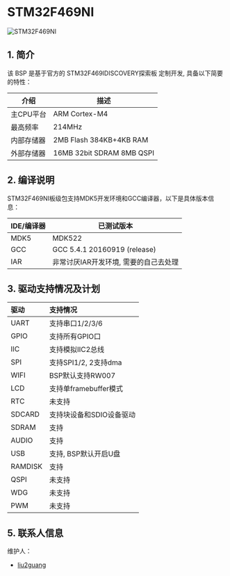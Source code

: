 #  STM32F469NI

![STM32F469NI](https://i.imgur.com/4YN7mOR.png)

## 1. 简介

该 BSP 是基于官方的 STM32F469IDISCOVERY探索板 定制开发, 具备以下简要的特性：

| 介绍 | 描述 |
| ---- | ---- |
| 主CPU平台 | ARM Cortex-M4 |
| 最高频率 | 214MHz |
| 内部存储器 | 2MB Flash 384KB+4KB RAM |
| 外部存储器 | 16MB 32bit SDRAM 8MB QSPI |

## 2. 编译说明

STM32F469NI板级包支持MDK5开发环境和GCC编译器，以下是具体版本信息：

| IDE/编译器 | 已测试版本 |
| ---------- | --------- |
| MDK5 | MDK522 |
| GCC | GCC 5.4.1 20160919 (release) |
| IAR | 非常讨厌IAR开发环境, 需要的自己去处理 |

## 3. 驱动支持情况及计划

| 驱动 | 支持情况  |
| :------ | :----  |
| UART | 支持串口1/2/3/6 |
| GPIO | 支持所有GPIO口 |
| IIC | 支持模拟IIC2总线 |
| SPI | 支持SPI1/2, 2支持dma |
| WIFI | BSP默认支持RW007 |
| LCD | 支持单framebuffer模式 |
| RTC | 未支持 |
| SDCARD | 支持块设备和SDIO设备驱动 |
| SDRAM | 支持 |
| AUDIO | 支持 |
| USB | 支持, BSP默认开启U盘 | |
| RAMDISK | 支持 |
| QSPI | 未支持 |
| WDG | 未支持 |
| PWM | 未支持 |

## 5. 联系人信息

维护人：
- [liu2guang](https://github.com/liu2guang)
